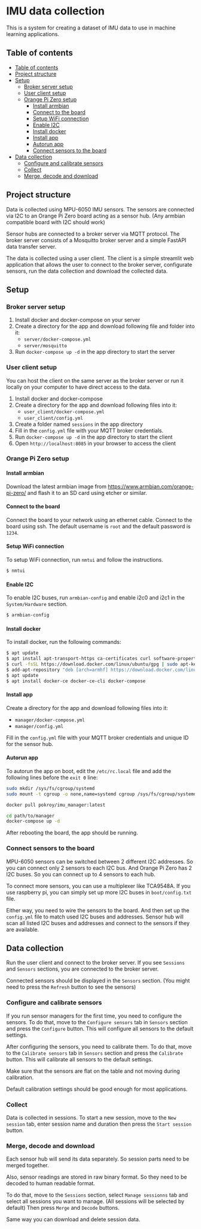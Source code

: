 # IMU data collection
This is a system for creating a dataset of IMU data to use in machine learning applications.

## Table of contents
- [Table of contents](#table-of-contents)
- [Project structure](#project-structure)
- [Setup](#setup)
  - [Broker server setup](#broker-server-setup)
  - [User client setup](#user-client-setup)
  - [Orange Pi Zero setup](#orange-pi-zero-setup)
    - [Install armbian](#install-armbian)
    - [Connect to the board](#connect-to-the-board)
    - [Setup WiFi connection](#setup-wifi-connection)
    - [Enable I2C](#enable-i2c)
    - [Install docker](#install-docker)
    - [Install app](#install-app)
    - [Autorun app](#autorun-app)
    - [Connect sensors to the board](#connect-sensors-to-the-board)
- [Data collection](#data-collection)
  - [Configure and calibrate sensors](#configure-and-calibrate-sensors)
  - [Collect](#collect)
  - [Merge, decode and download](#merge-decode-and-download)

## Project structure
Data is collected using MPU-6050 IMU sensors. The sensors are connected via I2C to an Orange Pi Zero board acting as a sensor hub. (Any armbian compatible board with I2C should work)

Sensor hubs are connected to a broker server via MQTT protocol. The broker server consists of a Mosquitto broker server and a simple FastAPI data transfer server.

The data is collected using a user client. The client is a simple streamlit web application that allows the user to connect to the broker server, configurate sensors, run the data collection and download the collected data.

## Setup
### Broker server setup
1. Install docker and docker-compose on your server
2. Create a directory for the app and download following file and folder into it:
    - `server/docker-compose.yml`
    - `server/mosquitto`
3. Run `docker-compose up -d` in the app directory to start the server

### User client setup
You can host the client on the same server as the broker server or run it locally on your computer to have direct access to the data.
1. Install docker and docker-compose
2. Create a directory for the app and download following files into it:
    - `user_client/docker-compose.yml`
    - `user_client/config.yml`
3. Create a folder named `sessions` in the app directory
4. Fill in the `config.yml` file with your MQTT broker credentials.
5. Run `docker-compose up -d` in the app directory to start the client
6. Open `http://localhost:8085` in your browser to access the client

### Orange Pi Zero setup
#### Install armbian
Download the latest armbian image from https://www.armbian.com/orange-pi-zero/ and flash it to an SD card using etcher or similar.

#### Connect to the board
Connect the board to your network using an ethernet cable. Connect to the board using ssh. The default username is `root` and the default password is `1234`.

#### Setup WiFi connection
To setup WiFi connection, run `nmtui` and follow the instructions.

```bash
$ nmtui
```

#### Enable I2C
To enable I2C buses, run `armbian-config` and enable i2c0 and i2c1 in the `System/Hardware` section.

```bash
$ armbian-config
```

#### Install docker
To install docker, run the following commands:

```bash
$ apt update
$ apt install apt-transport-https ca-certificates curl software-properties-common
$ curl -fsSL https://download.docker.com/linux/ubuntu/gpg | sudo apt-key add -
$ add-apt-repository "deb [arch=armhf] https://download.docker.com/linux/ubuntu eoan stable"
$ apt update
$ apt install docker-ce docker-ce-cli docker-compose
```

#### Install app
Create a directory for the app and download following files into it:
- `manager/docker-compose.yml`
- `manager/config.yml`

Fill in the `config.yml` file with your MQTT broker credentials and unique ID for the sensor hub.

#### Autorun app
To autorun the app on boot, edit the `/etc/rc.local` file and add the following lines before the `exit 0` line:

```bash
sudo mkdir /sys/fs/cgroup/systemd
sudo mount -t cgroup -o none,name=systemd cgroup /sys/fs/cgroup/systemd

docker pull pokroy/imu_manager:latest

cd path/to/manager
docker-compose up -d
```

After rebooting the board, the app should be running.

### Connect sensors to the board
MPU-6050 sensors can be switched between 2 different I2C addresses. So you can connect only 2 sensors to each I2C bus. And Orange Pi Zero has 2 I2C buses. So you can connect up to 4 sensors to each hub.

To connect more sensors, you can use a multiplexer like TCA9548A. If you use raspberry pi, you can simply set up more I2C buses in `boot/config.txt` file.

Either way, you need to wire the sensors to the board. And then set up the `config.yml` file to match used I2C buses and addresses. Sensor hub will scan all listed I2C buses and addresses and connect to the sensors if they are available.

## Data collection
Run the user client and connect to the broker server. If you see `Sessions` and `Sensors` sections, you are connected to the broker server.

Connected sensors should be displayed in the `Sensors` section. (You might need to press the `Refresh` button to see the sensors)

### Configure and calibrate sensors
If you run sensor managers for the first time, you need to configure the sensors. To do that, move to the `Configure sensors` tab in `Sensors` section and press the `Configure` button. This will configure all sensors to the default settings.

After configuring the sensors, you need to calibrate them. To do that, move to the `Calibrate sensors` tab in `Sensors` section and press the `Calibrate` button. This will calibrate all sensors to the default settings.

Make sure that the sensors are flat on the table and not moving during calibration.

Default calibration settings should be good enough for most applications.

### Collect
Data is collected in sessions. To start a new session, move to the `New session` tab, enter session name and duration then press the `Start session` button.

### Merge, decode and download
Each sensor hub will send its data separately. So session parts need to be merged together.

Also, sensor readings are stored in raw binary format. So they need to be decoded to human readable format.

To do that, move to the `Sessions` section, select `Manage sessionns` tab and select all sessions you want to manage. (All sessions will be selected by default) Then press `Merge` and `Decode` buttons.

Same way you can download and delete session data.
